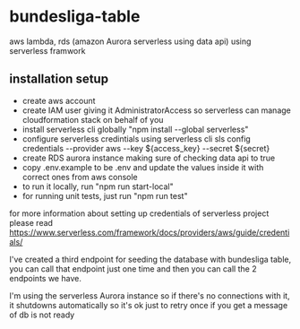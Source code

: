 # bundesliga-table
aws lambda, rds (amazon Aurora serverless using data api) using serverless framwork

## installation setup
- create aws account  
- create IAM user giving it AdministratorAccess so serverless can manage cloudformation stack on behalf of you
- install serverless cli globally "npm install --global serverless"
- configure serverless credintials using serverless cli sls config credentials --provider aws --key ${access_key} --secret ${secret}
- create RDS aurora instance making sure of checking data api to true
- copy .env.example to be .env and update the values inside it with correct ones from aws console
-  to run it locally, run "npm run start-local"
-  for running unit tests, just run "npm run test"

for more information about setting up credentials of serverless project please read 
https://www.serverless.com/framework/docs/providers/aws/guide/credentials/

I've created a third endpoint for seeding the database with bundesliga table, you can call that endpoint just one time and then you can call the 2 endpoints we have.

I'm using the serverless Aurora instance so if there's no connections with it, it shutdowns automatically so it's ok just to retry once if you get a message of db is not ready 
